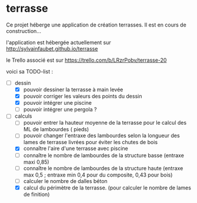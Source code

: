 # terrasse

Ce projet héberge une application de création terrasses.
Il est en cours de construction...

l'application est hébergée actuellement sur http://sylvainfaubet.github.io/terrasse

le Trello associé est sur https://trello.com/b/LRzrPobv/terrasse-20

voici sa TODO-list :

- [ ] dessin
  - [x] pouvoir dessiner la terrasse à main levée
  - [x] pouvoir corriger les valeurs des points du dessin
  - [x] pouvoir intégrer une piscine
  - [ ] pouvoir intégrer une pergola ?
- [ ] calculs
  - [ ] pouvoir entrer la hauteur moyenne de la terrasse pour le calcul des ML de lambourdes ( pieds)
  - [ ] pouvoir changer l'entraxe des lambourdes selon la longueur des lames de terrasse livrées pour éviter les chutes de bois
  - [x] connaître l'aire d'une terrasse avec piscine
  - [ ] connaître le nombre de lambourdes de la structure basse (entraxe maxi 0,85)
  - [ ] connaître le nombre de lambourdes de la structure haute (entraxe max 0,5 ; entraxe min 0,4 pour du composite, 0,43 pour bois)
  - [ ] calculer le nombre de dalles béton
  - [x] calcul du périmètre de la terrasse. (pour calculer le nombre de lames de finition)
